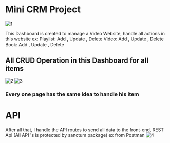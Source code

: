 # Mini CRM Project
![1](https://user-images.githubusercontent.com/121083063/221343586-315206b9-b75d-451b-a31e-7cdccd0a71a2.png)

  This Dashboard is created to manage a Video Website, handle all actions in this website ex:
      Playlist: Add , Update , Delete
      Video: Add , Update , Delete
      Book: Add , Update , Delete
      
## All CRUD Operation in this Dashboard for all items
![2](https://user-images.githubusercontent.com/121083063/221343601-eaed0f41-d529-425f-8e44-6bb4c04464e5.png)
![3](https://user-images.githubusercontent.com/121083063/221343613-91fde412-6ec0-4288-92d5-9a2989749fe3.png)


### Every one page has the same idea to handle his item 

# API 
  After all that, I handle the API routes to send all data to the front-end, REST Api (All API 's is protected by sanctum package)
  ex from Postman
  ![4](https://user-images.githubusercontent.com/121083063/221343813-8eb65bb2-dc8a-4f65-b567-6cb04e321a35.png)

  







      
    
